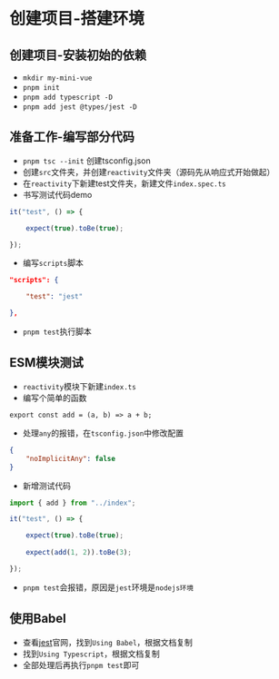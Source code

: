 # 创建项目-搭建环境
## 创建项目-安装初始的依赖
 - `mkdir my-mini-vue`
 - `pnpm init`
 - `pnpm add typescript -D`
 - `pnpm add jest @types/jest -D`
## 准备工作-编写部分代码
- `pnpm tsc --init`  创建tsconfig.json
- 创建`src`文件夹，并创建`reactivity`文件夹（源码先从响应式开始做起）
- 在`reactivity`下新建test文件夹，新建文件`index.spec.ts`
- 书写测试代码demo
```ts
it("test", () => {

	expect(true).toBe(true);

});
```
- 编写`scripts`脚本
```json
"scripts": {

	"test": "jest"

},
```
- `pnpm test`执行脚本

## ESM模块测试
- `reactivity`模块下新建`index.ts`
- 编写个简单的函数
```
export const add = (a, b) => a + b;
```
- 处理`any`的报错，在`tsconfig.json`中修改配置
```json
{
	"noImplicitAny": false
}
```
- 新增测试代码
```ts
import { add } from "../index";

it("test", () => {

	expect(true).toBe(true);
	
	expect(add(1, 2)).toBe(3);

});
```
- `pnpm test`会报错，原因是`jest`环境是`nodejs环境`
## 使用Babel
- 查看[jest](https://jestjs.io/)官网，找到`Using Babel`，根据文档复制
- 找到`Using Typescript`，根据文档复制
- 全部处理后再执行`pnpm test`即可